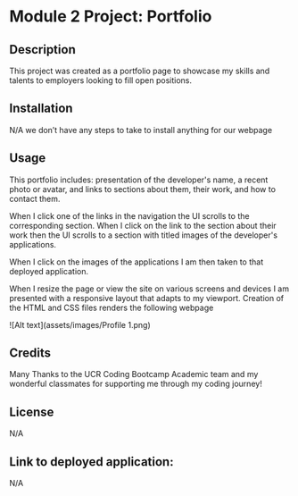 # Module 2 Project: Portfolio 

## Description

This project was created as a portfolio page to showcase my skills and talents to employers looking to fill open positions.

## Installation

N/A we don’t have any steps to take to install anything for our webpage

## Usage
 This portfolio includes: presentation of the developer's name, a recent photo or avatar, and links to sections about them, their work, and how to contact them.

When I click one of the links in the navigation the UI scrolls to the corresponding section. When I click on the link to the section about their work then the UI scrolls to a section with titled images of the developer's applications.

 When I click on the images of the applications I am then taken to that deployed application.

When I resize the page or view the site on various screens and devices I am presented with a responsive layout that adapts to my viewport.
Creation of the HTML and CSS files renders the following webpage

 ![Alt text](assets/images/Profile 1.png)
 
## Credits
Many Thanks to the UCR Coding Bootcamp Academic team and my wonderful classmates for supporting me through my coding journey!
## License

N/A
## Link to deployed application: 

 N/A
